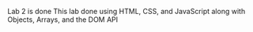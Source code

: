 Lab 2 is done 
This lab done using HTML, CSS, and JavaScript along with Objects, Arrays, and the DOM API